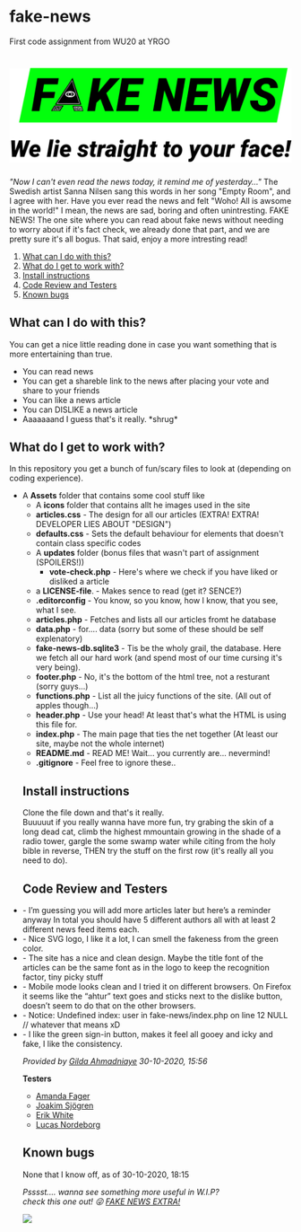 # fake-news
First code assignment from WU20 at YRGO

<h1><img src="/Assets/icons/fake_news_medium.svg"></h1>

<p>
    <em>"Now I can't even read the news today, it remind me of yesterday..."</em>
            The Swedish artist Sanna Nilsen sang this words in her song "Empty Room", and I agree with her.
            Have you ever read the news and felt "Woho! All is awsome in the world!" I mean, the news are sad, boring and often unintresting.
            FAKE NEWS! The one site where you can read about fake news without needing to worry about if it's fact check, we already done that part,
            and we are pretty sure it's all bogus. That said, enjoy a more intresting read!
</p>

<nav>
    <ol>
        <li><a href="https://github.com/JoeyJaySWE/fake-news#what-can-i-do-with-this">What can I do with this?</a></li>
        <li><a href="https://github.com/JoeyJaySWE/fake-news#what-do-i-get-to-work-with">What do I get to work with?</a></li>
        <li><a href="https://github.com/JoeyJaySWE/fake-news#install-instructions">Install instructions</a></li>
        <li><a href="https://github.com/JoeyJaySWE/fake-news#code-review-and-testers">Code Review and Testers</a></li>
    <li><a href="https://github.com/JoeyJaySWE/fake-news#known-bugs">Known bugs</a></li>
    </ol>
</nav>

<h2>What can I do with this?</h2>

<p>
    You can get a nice little reading done in case you want something that is more entertaining than true.
    <ul>
        <li>You can read news</li>
        <li>You can get a shareble link to the news after placing your vote and share to your friends</li>
        <li>You can like a news article</li>
        <li>You can DISLIKE a news article</li>
        <li>Aaaaaaand I guess that's it really. *shrug*</li>
    </ul> 
</p>

<h2>What do I get to work with?</h2>

In this repository you get a bunch of fun/scary files to look at (depending on coding experience).
<ul>
    <li> 
        A <strong>Assets</strong> folder that contains some cool stuff like
        <ul>
            <li>A <strong>icons</strong> folder that contains allt he images used in the site</li>
            <li><strong>articles.css</strong> - The design for all our articles (EXTRA! EXTRA! DEVELOPER LIES ABOUT "DESIGN")</li>
            <li><strong>defaults.css</strong> - Sets the default behaviour for elements that doesn't contain class specific codes</li>
    </li>
    <li>
        A <strong>updates</strong> folder (bonus files that wasn't part of assignment (SPOILERS!))
        <ul>
            <li><strong>vote-check.php</strong> - Here's where we check if you have liked or disliked a article</li>
        </ul>
    </li>
    <li>a <strong>LICENSE-file</strong>. - Makes sence to read (get it? SENCE?)</li>
    <li><strong>.editorconfig</strong> - You know, so you know, how I know, that you see, what I see.</li>
    <li><strong>articles.php</strong> - Fetches and lists all our articles fromt he database</li>
    <li><strong>data.php</strong> - for.... data (sorry but some of these should be self explenatory)</li>
    <li><strong>fake-news-db.sqlite3</strong> - Tis be the wholy grail, the database. Here we fetch all our hard work (and spend most of our time cursing it's very being).</li>
    <li><strong>footer.php</strong> - No, it's the bottom of the html tree, not a resturant (sorry guys...)</li>
    <li><strong>functions.php</strong> - List all the juicy functions of the site. (All out of apples though...)</li>
    <li><strong>header.php</strong> - Use your head! At least that's what the HTML is using this file for.</li>
    <li><strong>index.php</strong> - The main page that ties the net together (At least our site, maybe not the whole internet)</li>
    <li><strong>README.md</strong> - READ ME! Wait... you currently are... nevermind!</li>
    <li><strong>.gitignore</strong> - Feel free to ignore these..</li>
</ul>


<h2>Install instructions</h2>
<p>
    Clone the file down and that's it really. <br>
    Buuuuut if you really wanna have more fun, try grabing the skin of a long dead cat,
    climb the highest mmountain growing in the shade of a radio tower, 
    gargle the some swamp water while citing from the holy bible in reverse,
    THEN try the stuff on the first row (it's really all you need to do).
</p>

<h2>Code Review and Testers</h2>

<li>- I’m guessing you will add more articles later but here’s a reminder anyway In total you should have 5 different authors all with at least 2 different news feed items each.</li>

<li>- Nice SVG logo, I like it a lot, I can smell the fakeness from the green color. </li>

<li>- The site has a nice and clean design. Maybe the title font of the articles can be the same font as in the logo to keep the recognition factor, tiny picky stuff</li>

<li>- Mobile mode looks clean and I tried it on different browsers. On Firefox it seems like the “ahtur” text goes and sticks next to the dislike button, doesn’t seem to do that on the other browsers. </li>

<li>- Notice: Undefined index: user in fake-news/index.php on line 12 NULL // whatever that means xD</li>

<li>- I like the green sign-in button, makes it feel all gooey and icky and fake, I like the consistency.</li>

<em> Provided by <a href="">Gilda Ahmadniaye</a> <time>30-10-2020, 15:56</time></em>

<strong>Testers</strong>
<ul>
    <li>
        <a href="https://github.com/amandafager">Amanda Fager</a> 
    </li>
    <li>
        <a href="https://github.com/JoakimSjogren">Joakim Sjögren</a> 
    </li>
    <li>
        <a href="https://github.com/nausea87">Erik White</a>
    </li>
    <li>
        <a href="https://github.com/pnpjss">Lucas Nordeborg</a>
    </li>
</ul>

<h2>Known bugs</h2>

None that I know off, as of <time>30-10-2020, 18:15</time>
<p>



<em>Psssst.... wanna see something more useful in W.I.P?<br> check this one out! &#128540; <a href="https://github.com/JoeyJaySWE/Fake-News-Extra">FAKE NEWS EXTRA!</a></em>

<img src="http://nya.jjd.joeyjaydigital.com/wp-content/uploads/2018/09/Joey-Jay-digital.svg">
</p>